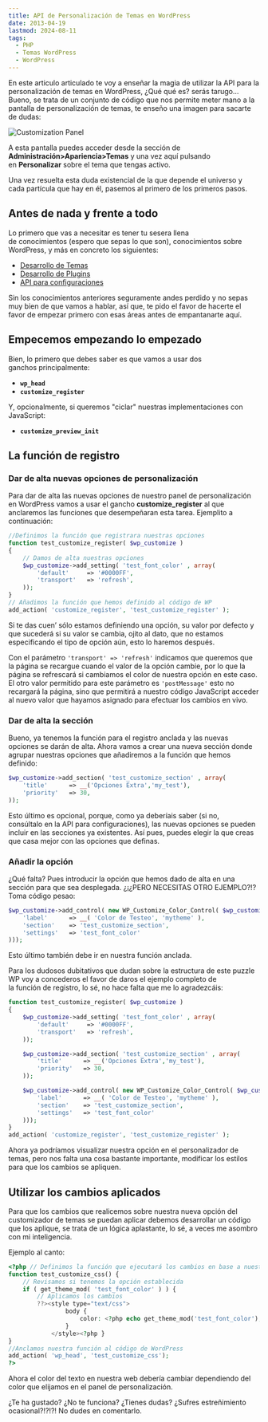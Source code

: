 ```yaml
---
title: API de Personalización de Temas en WordPress
date: 2013-04-19
lastmod: 2024-08-11
tags:
  - PHP
  - Temas WordPress
  - WordPress
---
```


En este articulo articulado te voy a enseñar la magia de utilizar la API para la personalización de temas en WordPress, ¿Qué qué es? serás tarugo... Bueno, se trata de un conjunto de código que nos permite meter mano a la pantalla de personalización de temas, te enseño una imagen para sacarte de dudas:

![Customization Panel](/old-posts-images/2013/04/Customization-Panel.jpg)

A esta pantalla puedes acceder desde la sección de **Administración>Apariencia>Temas** y una vez aquí pulsando en **Personalizar** sobre el tema que tengas activo.

Una vez resuelta esta duda existencial de la que depende el universo y cada partícula que hay en él, pasemos al primero de los primeros pasos.

## Antes de nada y frente a todo

Lo primero que vas a necesitar es tener tu sesera llena de conocimientos (espero que sepas lo que son), conocimientos sobre WordPress, y más en concreto los siguientes:

- [Desarrollo de Temas](https://codex.wordpress.org/Theme_Development "Desarrollo de Temas (WordPress Codex)")
- [Desarrollo de Plugins](https://codex.wordpress.org/Writing_a_Plugin "Desarrollo de Plugins (Codex WordPress)")
- [API para configuraciones](https://codex.wordpress.org/Settings_API "API para Configuraciones (Codex WordPress)")

Sin los conocimientos anteriores seguramente andes perdido y no sepas muy bien de que vamos a hablar, así que, te pido el favor de hacerte el favor de empezar primero con esas áreas antes de empantanarte aquí.

## Empecemos empezando lo empezado

Bien, lo primero que debes saber es que vamos a usar dos ganchos principalmente:

- **`wp_head`**
- **`customize_register`**

Y, opcionalmente, si queremos "ciclar" nuestras implementaciones con JavaScript:

- **`customize_preview_init`**

## La función de registro

### Dar de alta nuevas opciones de personalización

Para dar de alta las nuevas opciones de nuestro panel de personalización en WordPress vamos a usar el gancho **customize_register** al que anclaremos las funciones que desempeñaran esta tarea. Ejemplito a continuación:

```php
//Definimos la función que registrara nuestras opciones
function test_customize_register( $wp_customize )
{
    // Damos de alta nuestras opciones
    $wp_customize->add_setting( 'test_font_color' , array(
        'default'     => '#0000FF',
        'transport'   => 'refresh',
    ));
}
// Añadimos la función que hemos definido al código de WP
add_action( 'customize_register', 'test_customize_register' );
```

Si te das cuen’ sólo estamos definiendo una opción, su valor por defecto y que sucederá si su valor se cambia, ojito al dato, que no estamos especificando el tipo de opción aún, esto lo haremos después.

Con el parámetro `'transport' => 'refresh'` indicamos que queremos que la página se recargue cuando el valor de la opción cambie, por lo que la página se refrescará si cambiamos el color de nuestra opción en este caso. El otro valor permitido para este parámetro es `'postMessage'` esto no recargará la página, sino que permitirá a nuestro código JavaScript acceder al nuevo valor que hayamos asignado para efectuar los cambios en vivo.

### Dar de alta la sección

Bueno, ya tenemos la función para el registro anclada y las nuevas opciones se darán de alta. Ahora vamos a crear una nueva sección donde agrupar nuestras opciones que añadiremos a la función que hemos definido:

```php
$wp_customize->add_section( 'test_customize_section' , array(
    'title'      => __('Opciones Extra','my_test'),
    'priority'   => 30,
));
```

Esto último es opcional, porque, como ya deberíais saber (si no, consúltalo en la API para configuraciones), las nuevas opciones se pueden incluir en las secciones ya existentes. Así pues, puedes elegir la que creas que casa mejor con las opciones que definas.

### Añadir la opción

¿Qué falta? Pues introducir la opción que hemos dado de alta en una sección para que sea desplegada. ¿¡¿PERO NECESITAS OTRO EJEMPLO?!? Toma código pesao:

```php
$wp_customize->add_control( new WP_Customize_Color_Control( $wp_customize, 'test_color', array(
	'label'      => __( 'Color de Testeo', 'mytheme' ),
	'section'    => 'test_customize_section',
	'settings'   => 'test_font_color'
)));
```

Esto último también debe ir en nuestra función anclada.

Para los dudosos dubitativos que dudan sobre la estructura de este puzzle WP voy a concederos el favor de daros el ejemplo completo de la función de registro, lo sé, no hace falta que me lo agradezcáis:

```php
function test_customize_register( $wp_customize )
{
    $wp_customize->add_setting( 'test_font_color' , array(
        'default'     => '#0000FF',
        'transport'   => 'refresh',
    ));

	$wp_customize->add_section( 'test_customize_section' , array(
		'title'      => __('Opciones Extra','my_test'),
		'priority'   => 30,
	));

	$wp_customize->add_control( new WP_Customize_Color_Control( $wp_customize, 'test_color', array(
		'label'      => __( 'Color de Testeo', 'mytheme' ),
		'section'    => 'test_customize_section',
		'settings'   => 'test_font_color'
	)));
}
add_action( 'customize_register', 'test_customize_register' );
```

Ahora ya podríamos visualizar nuestra opción en el personalizador de temas, pero nos falta una cosa bastante importante, modificar los estilos para que los cambios se apliquen.

## Utilizar los cambios aplicados

Para que los cambios que realicemos sobre nuestra nueva opción del customizador de temas se puedan aplicar debemos desarrollar un código que los aplique, se trata de un lógica aplastante, lo sé, a veces me asombro con mi inteligencia.

Ejemplo al canto:

```php
<?php // Definimos la función que ejecutará los cambios en base a nuestra opción
function test_customize_css() {
    // Revisamos si tenemos la opción establecida
    if ( get_theme_mod( 'test_font_color' ) ) {
        // Aplicamos los cambios
        ??><style type="text/css">
                body {
                    color: <?php echo get_theme_mod('test_font_color'); ?>
                }
            </style><?php }
}
//Anclamos nuestra función al código de WordPress
add_action( 'wp_head', 'test_customize_css');
?>
```

Ahora el color del texto en nuestra web debería cambiar dependiendo del color que elijamos en el panel de personalización.

¿Te ha gustado? ¿No te funciona? ¿Tienes dudas? ¿Sufres estreñimiento ocasional?!?!?! No dudes en comentarlo.
